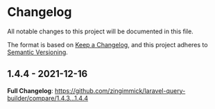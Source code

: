 # Changelog

All notable changes to this project will be documented in this file.

The format is based on [Keep a Changelog](https://keepachangelog.com/en/1.0.0/),
and this project adheres to [Semantic Versioning](https://semver.org/spec/v2.0.0.html).

## 1.4.4 - 2021-12-16

**Full Changelog**: https://github.com/zingimmick/laravel-query-builder/compare/1.4.3...1.4.4
